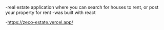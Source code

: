 -real estate application where you can search for houses to rent, or post your property for rent 
-was built with react

-https://zeco-estate.vercel.app/
